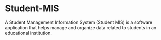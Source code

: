 # Student-MIS
A Student Management Information System (Student MIS) is a software application that helps manage and organize data related to students in an educational institution.
